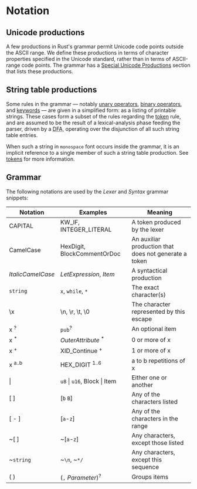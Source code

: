 # Notation

## Unicode productions

A few productions in Rust's grammar permit Unicode code points outside the
ASCII range. We define these productions in terms of character properties
specified in the Unicode standard, rather than in terms of ASCII-range code
points. The grammar has a [Special Unicode Productions] section that lists these
productions.

## String table productions

Some rules in the grammar &mdash; notably [unary operators], [binary
operators], and [keywords] &mdash; are given in a simplified form: as a listing
of printable strings. These cases form a subset of the rules regarding the
[token][tokens] rule, and are assumed to be the result of a lexical-analysis
phase feeding the parser, driven by a <abbr title="Deterministic Finite
Automaton">DFA</abbr>, operating over the disjunction of all such string table
entries.

When such a string in `monospace` font occurs inside the grammar,
it is an implicit reference to a single member of such a string table
production. See [tokens] for more information.

## Grammar

The following notations are used by the *Lexer* and *Syntax* grammar snippets:

| Notation          | Examples                      | Meaning                                   |
|-------------------|-------------------------------|-------------------------------------------|
| CAPITAL           | KW_IF, INTEGER_LITERAL        | A token produced by the lexer             |
| CamelCase         | HexDigit, BlockCommentOrDoc   | An auxiliar production that does not generate a token |
| _ItalicCamelCase_ | _LetExpression_, _Item_       | A syntactical production                  |
| `string`          | `x`, `while`, `*`             | The exact character(s)                    |
| \\x               | \\n, \\r, \\t, \\0            | The character represented by this escape  |
| x <sup>?</sup>    | `pub`<sup>?</sup>             | An optional item                          |
| x <sup>\*</sup>   | _OuterAttribute_ <sup>\*</sup>| 0 or more of x                            |
| x <sup>+</sup>    | XID_Continue <sup>+</sup>     | 1 or more of x                            |
| x <sup>a..b</sup> | HEX_DIGIT <sup>1..6</sup>     | a to b repetitions of x                   |
| \|                | `u8` \| `u16`, Block \| Item  | Either one or another                     |
| [ ]               | [`b` `B`]                     | Any of the characters listed              |
| [ - ]             | [`a`-`z`]                     | Any of the characters in the range        |
| ~[ ]              | ~[`a`-`z`]                    | Any characters, except those listed       |
| ~`string`         | ~`\n`, ~`*/`                  | Any characters, except this sequence      |
| ( )               | (`,` _Parameter_)<sup>?</sup> | Groups items                              |

[Special Unicode Productions]: ../grammar.html#special-unicode-productions
[binary operators]: expressions/operator-expr.html#arithmetic-and-logical-binary-operators
[keywords]: keywords.html
[tokens]: tokens.html
[unary operators]: expressions/operator-expr.html#borrow-operators
